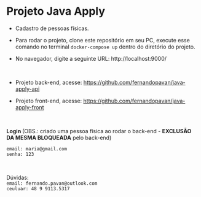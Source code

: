 # Projeto Java Apply

- Cadastro de pessoas físicas.

- Para rodar o projeto, clone este repositório em seu PC, execute esse comando no terminal `docker-compose up` dentro do diretório do projeto.

- No navegador, digite a seguinte URL: <a>http://localhost:9000/</a>

<br/>

- Projeto back-end, acesse: <a>https://github.com/fernandopavan/java-apply-api</a> 

- Projeto front-end, acesse: <a>https://github.com/fernandopavan/java-apply-front</a> 

<br/>


<b> Login </b> (OBS.: criado uma pessoa física ao rodar o back-end - <b>EXCLUSÃO DA MESMA BLOQUEADA</b> pelo back-end)

`email: maria@gmail.com`
<br/>
`senha: 123`

<br>

Dúvidas:
<br/>
`email: fernando.pavan@outlook.com`
<br/>
`ceuluar: 48 9 9113.5317`
